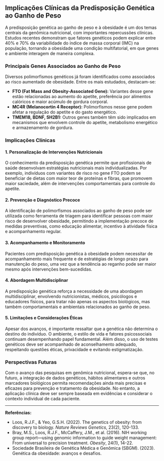 
## Implicações Clínicas da Predisposição Genética ao Ganho de Peso

A predisposição genética ao ganho de peso e à obesidade é um dos temas centrais da genômica nutricional, com importantes repercussões clínicas. Estudos recentes demonstram que fatores genéticos podem explicar entre 40% e 70% da variabilidade do índice de massa corporal (IMC) na população, tornando a obesidade uma condição multifatorial, em que genes e ambiente interagem de maneira complexa.

### Principais Genes Associados ao Ganho de Peso

Diversos polimorfismos genéticos já foram identificados como associados ao risco aumentado de obesidade. Entre os mais estudados, destacam-se:

- **FTO (Fat Mass and Obesity-Associated Gene):** Variantes desse gene estão relacionadas ao aumento do apetite, preferência por alimentos calóricos e maior acúmulo de gordura corporal.
- **MC4R (Melanocortin 4 Receptor):** Polimorfismos nesse gene podem afetar a regulação do apetite e do gasto energético.
- **TMEM18, BDNF, SH2B1:** Outros genes também têm sido implicados em mecanismos que envolvem controle do apetite, metabolismo energético e armazenamento de gordura.

### Implicações Clínicas

#### 1. **Personalização de Intervenções Nutricionais**

O conhecimento da predisposição genética permite que profissionais de saúde desenvolvam estratégias nutricionais mais individualizadas. Por exemplo, indivíduos com variantes de risco no gene FTO podem se beneficiar de dietas com maior teor de proteínas e fibras, que promovem maior saciedade, além de intervenções comportamentais para controle do apetite.

#### 2. **Prevenção e Diagnóstico Precoce**

A identificação de polimorfismos associados ao ganho de peso pode ser utilizada como ferramenta de triagem para identificar pessoas com maior risco de desenvolver obesidade, permitindo a implementação precoce de medidas preventivas, como educação alimentar, incentivo à atividade física e acompanhamento regular.

#### 3. **Acompanhamento e Monitoramento**

Pacientes com predisposição genética à obesidade podem necessitar de acompanhamento mais frequente e de estratégias de longo prazo para manutenção do peso, uma vez que a tendência ao reganho pode ser maior mesmo após intervenções bem-sucedidas.

#### 4. **Abordagem Multidisciplinar**

A predisposição genética reforça a necessidade de uma abordagem multidisciplinar, envolvendo nutricionistas, médicos, psicólogos e educadores físicos, para tratar não apenas os aspectos biológicos, mas também comportamentais e ambientais relacionados ao ganho de peso.

#### 5. **Limitações e Considerações Éticas**

Apesar dos avanços, é importante ressaltar que a genética não determina o destino do indivíduo. O ambiente, o estilo de vida e fatores psicossociais continuam desempenhando papel fundamental. Além disso, o uso de testes genéticos deve ser acompanhado de aconselhamento adequado, respeitando questões éticas, privacidade e evitando estigmatização.

### Perspectivas Futuras

Com o avanço das pesquisas em genômica nutricional, espera-se que, no futuro, a integração de dados genéticos, hábitos alimentares e outros marcadores biológicos permita recomendações ainda mais precisas e eficazes para prevenção e tratamento da obesidade. No entanto, a aplicação clínica deve ser sempre baseada em evidências e considerar o contexto individual de cada paciente.

---

**Referências:**

- Loos, R.J.F., & Yeo, G.S.H. (2022). The genetics of obesity: from discovery to biology. *Nature Reviews Genetics*, 23(2), 120-133.
- Bray, M.S., Loos, R.J.F., McCaffery, J.M., et al. (2016). NIH working group report—using genomic information to guide weight management: From universal to precision treatment. *Obesity*, 24(1), 14-22.
- Sociedade Brasileira de Genética Médica e Genômica (SBGM). (2023). Genética da obesidade: avanços e desafios.

```
